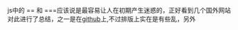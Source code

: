 js中的 == 和 ===应该说是最容易让人在初期产生迷惑的，正好看到几个国外网站对此进行了总结，之一是在[github](http://dorey.github.io/JavaScript-Equality-Table/)上,不过排版上实在是有些乱，另外
